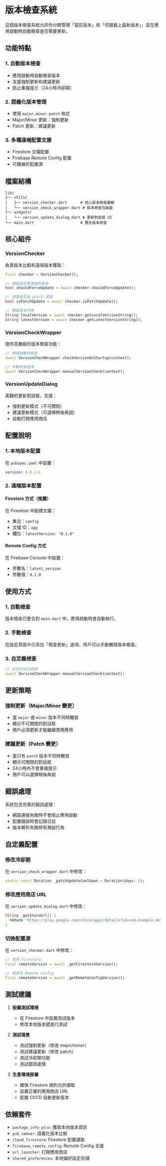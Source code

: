 # 版本檢查系統

這個版本檢查系統允許你分開管理「當前版本」和「伺服器上最新版本」，並在應用啟動時自動檢查是否需要更新。

## 功能特點

### 1. 自動版本檢查
- 應用啟動時自動檢查版本
- 支援強制更新和建議更新
- 防止重複提示（24小時冷卻期）

### 2. 語義化版本管理
- 使用 `major.minor.patch` 格式
- Major/Minor 更新：強制更新
- Patch 更新：建議更新

### 3. 多種遠端配置支援
- Firestore 文檔配置
- Firebase Remote Config 配置
- 可擴展的配置源

## 檔案結構

```
lib/
├── utils/
│   ├── version_checker.dart      # 核心版本檢查邏輯
│   └── version_check_wrapper.dart # 版本檢查包裝器
├── widgets/
│   └── version_update_dialog.dart # 更新對話框 UI
└── main.dart                     # 整合版本檢查
```

## 核心組件

### VersionChecker
負責版本比較和遠端版本獲取：

```dart
final checker = VersionChecker();

// 檢查是否需要強制更新
bool shouldForceUpdate = await checker.shouldForceUpdate();

// 檢查是否為 patch 更新
bool isPatchUpdate = await checker.isPatchUpdate();

// 獲取版本字串
String localVersion = await checker.getLocalVersionString();
String latestVersion = await checker.getLatestVersionString();
```

### VersionCheckWrapper
提供高層級的版本檢查功能：

```dart
// 應用啟動時檢查
await VersionCheckWrapper.checkVersionOnStartup(context);

// 手動檢查版本
await VersionCheckWrapper.manualVersionCheck(context);
```

### VersionUpdateDialog
美觀的更新對話框，支援：
- 強制更新模式（不可關閉）
- 建議更新模式（可選擇稍後再說）
- 自動打開應用商店

## 配置說明

### 1. 本地版本配置
在 `pubspec.yaml` 中設置：

```yaml
version: 0.0.1+1
```

### 2. 遠端版本配置

#### Firestore 方式（推薦）
在 Firestore 中創建文檔：
- 集合：`config`
- 文檔 ID：`app`
- 欄位：`latestVersion: "0.1.0"`

#### Remote Config 方式
在 Firebase Console 中設置：
- 參數名：`latest_version`
- 參數值：`0.1.0`

## 使用方式

### 1. 自動檢查
版本檢查已整合到 `main.dart` 中，應用啟動時會自動執行。

### 2. 手動檢查
在設定頁面中已添加「檢查更新」選項，用戶可以手動觸發版本檢查。

### 3. 自定義檢查
```dart
// 在任何地方調用
await VersionCheckWrapper.manualVersionCheck(context);
```

## 更新策略

### 強制更新（Major/Minor 變更）
- 當 `major` 或 `minor` 版本不同時觸發
- 顯示不可關閉的對話框
- 用戶必須更新才能繼續使用應用

### 建議更新（Patch 變更）
- 當只有 `patch` 版本不同時觸發
- 顯示可關閉的對話框
- 24小時內不會重複提示
- 用戶可以選擇稍後再說

## 錯誤處理

系統包含完善的錯誤處理：
- 網路連接失敗時不會阻止應用啟動
- 配置錯誤時會記錄日誌
- 版本解析失敗時有預設行為

## 自定義配置

### 修改冷卻期
在 `version_check_wrapper.dart` 中修改：

```dart
static const Duration _patchUpdateCooldown = Duration(days: 1);
```

### 修改應用商店 URL
在 `version_update_dialog.dart` 中修改：

```dart
String _getStoreUrl() {
  return 'https://play.google.com/store/apps/details?id=com.example.metro';
}
```

### 切換配置源
在 `version_checker.dart` 中修改：

```dart
// 使用 Firestore
final remoteVersion = await _getFirestoreVersion();

// 或使用 Remote Config
final remoteVersion = await _getRemoteConfigVersion();
```

## 測試建議

1. **設置測試環境**
   - 在 Firestore 中設置測試版本
   - 修改本地版本號進行測試

2. **測試場景**
   - 測試強制更新（修改 major/minor）
   - 測試建議更新（修改 patch）
   - 測試冷卻期功能
   - 測試錯誤處理

3. **生產環境部署**
   - 確保 Firestore 規則允許讀取
   - 設置正確的應用商店 URL
   - 配置 CI/CD 自動更新版本

## 依賴套件

- `package_info_plus`: 獲取本地版本資訊
- `pub_semver`: 語義化版本比較
- `cloud_firestore`: Firestore 配置讀取
- `firebase_remote_config`: Remote Config 支援
- `url_launcher`: 打開應用商店
- `shared_preferences`: 本地偏好設定存儲 